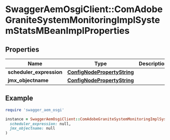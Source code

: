 # SwaggerAemOsgiClient::ComAdobeGraniteSystemMonitoringImplSystemStatsMBeanImplProperties

## Properties

| Name | Type | Description | Notes |
| ---- | ---- | ----------- | ----- |
| **scheduler_expression** | [**ConfigNodePropertyString**](ConfigNodePropertyString.md) |  | [optional] |
| **jmx_objectname** | [**ConfigNodePropertyString**](ConfigNodePropertyString.md) |  | [optional] |

## Example

```ruby
require 'swagger_aem_osgi'

instance = SwaggerAemOsgiClient::ComAdobeGraniteSystemMonitoringImplSystemStatsMBeanImplProperties.new(
  scheduler_expression: null,
  jmx_objectname: null
)
```

